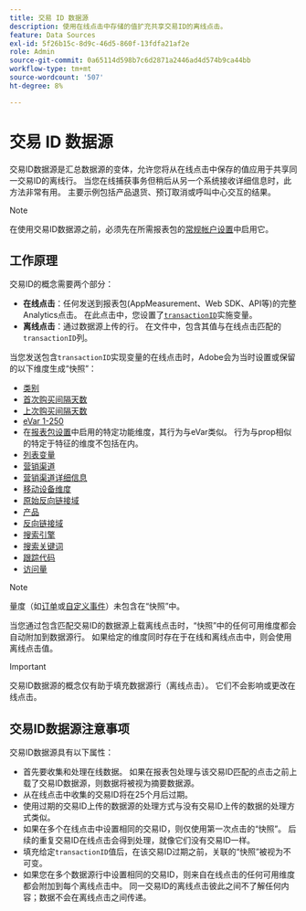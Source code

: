 ```yaml
---
title: 交易 ID 数据源
description: 使用在线点击中存储的值扩充共享交易ID的离线点击。
feature: Data Sources
exl-id: 5f26b15c-8d9c-46d5-860f-13fdfa21af2e
role: Admin
source-git-commit: 0a65114d598b7c6d2871a2446ad4d574b9ca44bb
workflow-type: tm+mt
source-wordcount: '507'
ht-degree: 8%

---
```


# 交易 ID 数据源

交易ID数据源是汇总数据源的变体，允许您将从在线点击中保存的值应用于共享同一交易ID的离线行。 当您在线捕获事务但稍后从另一个系统接收详细信息时，此方法非常有用。 主要示例包括产品退货、预订取消或呼叫中心交互的结果。

>[!NOTE]
>
>在使用交易ID数据源之前，必须先在所需报表包的[常规帐户设置](/help/admin/admin/c-manage-report-suites/c-edit-report-suites/general/general-acct-settings-admin.md)中启用它。

## 工作原理

交易ID的概念需要两个部分：

* **在线点击**：任何发送到报表包(AppMeasurement、Web SDK、API等)的完整Analytics点击。 在此点击中，您设置了[`transactionID`](/help/implement/vars/page-vars/transactionid.md)实施变量。
* **离线点击**：通过数据源上传的行。 在文件中，包含其值与在线点击匹配的`transactionID`列。

当您发送包含`transactionID`实现变量的在线点击时，Adobe会为当时设置或保留的以下维度生成“快照”：

* [类别](/help/components/dimensions/category.md)
* [首次购买间隔天数](/help/components/dimensions/days-before-first-purchase.md)
* [上次购买间隔天数](/help/components/dimensions/days-since-last-purchase.md)
* [eVar 1-250](/help/components/dimensions/evar.md)
* 在[报表包设置](/help/admin/admin/c-manage-report-suites/report-suites-admin.md)中启用的特定功能维度，其行为与eVar类似。 行为与prop相似的特定于特征的维度不包括在内。
* [列表变量](/help/implement/vars/page-vars/list.md)
* [营销渠道](/help/components/dimensions/marketing-channel.md)
* [营销渠道详细信息](/help/components/dimensions/marketing-detail.md)
* [移动设备维度](/help/components/dimensions/mobile-dimensions.md)
* [原始反向链接域](/help/components/dimensions/original-referring-domain.md)
* [产品](/help/components/dimensions/product.md)
* [反向链接域](/help/components/dimensions/referring-domain.md)
* [搜索引擎](/help/components/dimensions/search-engine.md)
* [搜索关键词](/help/components/dimensions/search-keyword.md)
* [跟踪代码](/help/components/dimensions/tracking-code.md)
* [访问量](/help/components/dimensions/visit-number.md)

>[!NOTE]
>
>量度（如[订单](/help/components/metrics/orders.md)或[自定义事件](/help/components/metrics/custom-events.md)）未包含在“快照”中。

当您通过包含匹配交易ID的数据源上载离线点击时，“快照”中的任何可用维度都会自动附加到数据源行。 如果给定的维度同时存在于在线和离线点击中，则会使用离线点击值。

>[!IMPORTANT]
>
>交易ID数据源的概念仅有助于填充数据源行（离线点击）。 它们不会影响或更改在线点击。

## 交易ID数据源注意事项

交易ID数据源具有以下属性：

* 首先要收集和处理在线数据。 如果在报表包处理与该交易ID匹配的点击之前上载了交易ID数据源，则数据将被视为摘要数据源。
* 从在线点击中收集的交易ID将在25个月后过期。
* 使用过期的交易ID上传的数据源的处理方式与没有交易ID上传的数据的处理方式类似。
* 如果在多个在线点击中设置相同的交易ID，则仅使用第一次点击的“快照”。 后续的重复交易ID在线点击会得到处理，就像它们没有交易ID一样。
* 填充给定`transactionID`值后，在该交易ID过期之前，关联的“快照”被视为不可变。
* 如果您在多个数据源行中设置相同的交易ID，则来自在线点击的任何可用维度都会附加到每个离线点击中。 同一交易ID的离线点击彼此之间不了解任何内容；数据不会在离线点击之间传递。
